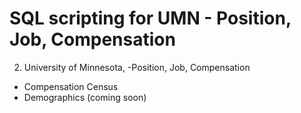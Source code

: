 # SQL scripting for UMN - Position, Job, Compensation

2.  University of Minnesota, -Position, Job, Compensation

* Compensation Census
* Demographics (coming soon)